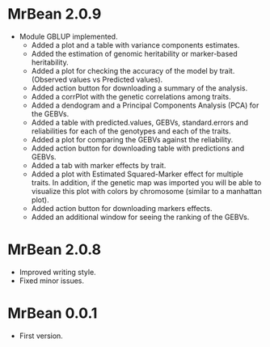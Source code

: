 # MrBean 2.0.9

* Module GBLUP implemented.
  * Added a plot and a table with variance components estimates. 
  * Added the estimation of genomic heritability or marker-based heritability.
  * Added a plot for checking the accuracy of the model by trait. (Observed values vs Predicted values).
  * Added action button for downloading a summary of the analysis.
  * Added a corrPlot with the genetic correlations among traits.
  * Added a dendogram and a Principal Components Analysis (PCA) for the GEBVs.
  * Added a table with predicted.values, GEBVs, standard.errors and reliabilities for each of the genotypes and each of the traits.
  * Added a plot for comparing the GEBVs against the reliability.
  * Added action button for downloading table with predictions and GEBVs.
  * Added a tab with marker effects by trait.
  * Added a plot with Estimated Squared-Marker effect for multiple traits. In addition, if the genetic map was imported you will be able to visualize this plot with colors by chromosome (similar to a manhattan plot).
  * Added action button for downloading markers effects.
  * Added an additional window for seeing the ranking of the GEBVs.

# MrBean 2.0.8

* Improved writing style.
* Fixed minor issues.

# MrBean 0.0.1

* First version.
